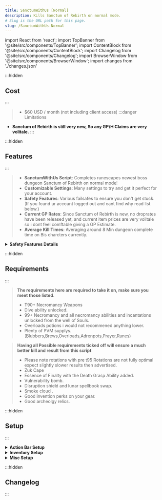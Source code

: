 ```yaml
---
title: SanctumWithUs [Normal]
description: Kills Sanctum of Rebirth on normal mode.
# Slug is the URL path for this page.
slug: /SanctumWithUs-Normal
---
```


import React from 'react';
import TopBanner from '@site/src/components/TopBanner';
import ContentBlock from '@site/src/components/ContentBlock';
import Changelog from '@site/src/components/Changelog';
import BrowserWindow from '@site/src/components/BrowserWindow';
import changes from './changes.json'

<TopBanner title="SanctumWithUs [Normal] " version="v1.0" author="Pizzanova" skill="Necromancy">
</TopBanner>

:::hidden

## Cost

:::

<ContentBlock title="Cost">

> - $60 USD / month (not including client access)
:::danger Limitations
- **Sanctum of Rebirth is still very new, So any GP/H Claims are very volitale.**
:::
</ContentBlock>

:::hidden

## Features

:::

<ContentBlock title="Features">


> - **SanctumWithUs Script**: Completes runescapes newest boss dungeon Sanctum of Rebirth on normal mode!
> - **Customizable Settings**: Many settings to try and get it perfect for your account.
> - **Safety Features**: Various failsafes to ensure you don't get stuck. (If you found ur account logged out and cant find why read list below.)
> - **Current GP Rates**: Since Sanctum of Rebirth is new, no droprates have been released yet, and current item prices are very volitale so i dont feel comftable giving a GP Estimate.
> - **Average Kill Times**: Averaging around 8 Min dungeon complete time on Bis charcters currently.
<details>
<summary><strong>Safety Features Details</strong></summary>

- Teleport to Wars and logout if any of these conditions become true:
  - If you run out of Divine Charges.
  - If your preset is missing items.
  - If your missing Runes OR ectoplasm
  - If you have an unbankable item in your invent
</details>



</ContentBlock>

:::hidden

## Requirements

:::
<ContentBlock title="Requirements">



> **The requirements here are required to take it on, make sure you meet those listed.**
> - T90+ Necromancy Weapons
> - Dive ability unlocked.
> - 99+ Necromancy and all necromancy abilities and incantations unlocked from the well of Souls.
> - Overloads potions i would not recommened anything lower.
> - Plenty of PVM supplys. (Blubbers,Brews,Overloads,Adrenpots,Prayer,Runes)

<ContentBlock title="Optional Requirements">


> **Having all Possible requirements ticked off will ensure a much better kill and result from this script**
> - Please note rotations with pre t95 Rotations are not fully optimal expect slightly slower results then advertised.
> - Zuk Cape
> - Essence of Finalty with the Death Grasp Ability added.
> - Vulnerability bomb.
> - Disruption shield and lunar spellbook swap.
> - Smoke cloud .
> - Good invention perks on your gear.
> - Good archeolgy relics.


</ContentBlock>
</ContentBlock>
:::hidden

## Setup

:::
<ContentBlock title="Setup">

<details>
<summary><strong>Action Bar Setup</strong></summary>

![actionbar](actionbar.png)

> - Check the Script console when running to see missing abiltys...
> - Make sure to resave abiltys after changing script settings.
> - Please make sure all mandatory abiltys are on your bar.
> - Please make sure any abiltys you opt in for is also on your bar.

>- CURSES_________
> - Quick Prayers 1 set to Protect from melee and T95/T99 Prayer
> - Quick Prayers 2 set to Protect from range and T95/T99 Prayer
> - Quick Prayers 3 set to Protect from magic and T95/T99 Prayer
> - Quick Prayers 4 set to Soulsplit and T95/T99 Prayer

> - STANDERD PRAYERS_________
> - Quick Prayers 1 set to Protect from melee and offensive Prayer
> - Quick Prayers 2 set to Protect from range and offensive Prayer
> - Quick Prayers 3 set to Protect from magic and offensive Prayer
> - Quick Prayers 4 set to Protect from magic and offensive Prayer
> - Your offensive prayer should ideally be Sancity && the new prayer Divine Rage (Its cheap buy it.)

> - Below if ur confused on how to do

![quickprayer](quickprayer.gif)

</details>

<details>
<summary><strong>Inventory Setup</strong></summary>

![Preset](Preset.png)


> *Make sure your preset contains the following...*
> - An overload (any).
> - An Adrenline potion, Any works but renewals are recommended.
> - Essence of Finalty.
> - Something to restore prayer, it will support anything with "Prayer" or "Restore" in the name.
> - Vuln bombs, they are not required but make sure to have them in your inventory if uve toggled the option.
> - Brews and jellyfish, try to have a even ratio of 3 jellys to 1 brew.
> - Runepouchs / Nexus make sure you have all runes that you need for every incantation and spells that need to be cast.
> - Excalibur.
> - Ur familer, every ancient familer is supported.
> - Expensive Spices.
> - Script is in early days, please expermient with gear to see what gets you the best results.


</details>

<details>
<summary><strong>Misc Setup</strong></summary>


> *Make sure you have the following conditons true*

> - Turn walk markers on.
> - Turn auto-retaliate off.
> - Full manual on, ability queuing off, auto necro basic attack off.
> - Draw distance to medium or lower.
> - Set boss portal to left portal.
> - Make sure you have plenty of divine charges, book charges, runes, and other items to run for a long time.
> - If you are using a reaver, set the autofire rate for healing.
> - If using auras, make sure your aura management is not in list view.

</details>



</ContentBlock>

:::hidden

## Changelog

:::

<Changelog changes={changes}>

</Changelog>
